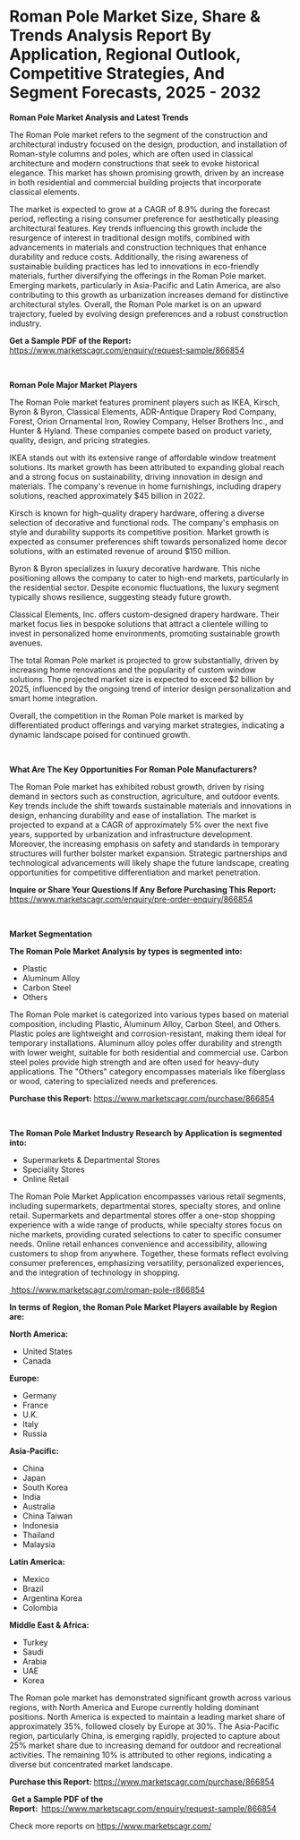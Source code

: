 <p><h1>Roman Pole Market Size, Share & Trends Analysis Report By Application, Regional Outlook, Competitive Strategies, And Segment Forecasts, 2025 - 2032</h1></p><p><strong>Roman Pole Market Analysis and Latest Trends</strong></p>
<p><p>The Roman Pole market refers to the segment of the construction and architectural industry focused on the design, production, and installation of Roman-style columns and poles, which are often used in classical architecture and modern constructions that seek to evoke historical elegance. This market has shown promising growth, driven by an increase in both residential and commercial building projects that incorporate classical elements. </p><p>The market is expected to grow at a CAGR of 8.9% during the forecast period, reflecting a rising consumer preference for aesthetically pleasing architectural features. Key trends influencing this growth include the resurgence of interest in traditional design motifs, combined with advancements in materials and construction techniques that enhance durability and reduce costs. Additionally, the rising awareness of sustainable building practices has led to innovations in eco-friendly materials, further diversifying the offerings in the Roman Pole market. Emerging markets, particularly in Asia-Pacific and Latin America, are also contributing to this growth as urbanization increases demand for distinctive architectural styles. Overall, the Roman Pole market is on an upward trajectory, fueled by evolving design preferences and a robust construction industry.</p></p>
<p><strong>Get a Sample PDF of the Report:&nbsp;</strong> <a href="https://www.marketscagr.com/enquiry/request-sample/866854?utm_campaign=1944&utm_medium=2&utm_source=Github&utm_content=ia&utm_term=07022025&utm_id=roman-pole">https://www.marketscagr.com/enquiry/request-sample/866854</a></p>
<p>&nbsp;</p>
<p><strong>Roman Pole Major Market Players</strong></p>
<p><p>The Roman Pole market features prominent players such as IKEA, Kirsch, Byron & Byron, Classical Elements, ADR-Antique Drapery Rod Company, Forest, Orion Ornamental Iron, Rowley Company, Helser Brothers Inc., and Hunter & Hyland. These companies compete based on product variety, quality, design, and pricing strategies.</p><p>IKEA stands out with its extensive range of affordable window treatment solutions. Its market growth has been attributed to expanding global reach and a strong focus on sustainability, driving innovation in design and materials. The company's revenue in home furnishings, including drapery solutions, reached approximately $45 billion in 2022.</p><p>Kirsch is known for high-quality drapery hardware, offering a diverse selection of decorative and functional rods. The company's emphasis on style and durability supports its competitive position. Market growth is expected as consumer preferences shift towards personalized home decor solutions, with an estimated revenue of around $150 million.</p><p>Byron & Byron specializes in luxury decorative hardware. This niche positioning allows the company to cater to high-end markets, particularly in the residential sector. Despite economic fluctuations, the luxury segment typically shows resilience, suggesting steady future growth.</p><p>Classical Elements, Inc. offers custom-designed drapery hardware. Their market focus lies in bespoke solutions that attract a clientele willing to invest in personalized home environments, promoting sustainable growth avenues.</p><p>The total Roman Pole market is projected to grow substantially, driven by increasing home renovations and the popularity of custom window solutions. The projected market size is expected to exceed $2 billion by 2025, influenced by the ongoing trend of interior design personalization and smart home integration.</p><p>Overall, the competition in the Roman Pole market is marked by differentiated product offerings and varying market strategies, indicating a dynamic landscape poised for continued growth.</p></p>
<p>&nbsp;</p>
<p><strong>What Are The Key Opportunities For Roman Pole Manufacturers?</strong></p>
<p><p>The Roman Pole market has exhibited robust growth, driven by rising demand in sectors such as construction, agriculture, and outdoor events. Key trends include the shift towards sustainable materials and innovations in design, enhancing durability and ease of installation. The market is projected to expand at a CAGR of approximately 5% over the next five years, supported by urbanization and infrastructure development. Moreover, the increasing emphasis on safety and standards in temporary structures will further bolster market expansion. Strategic partnerships and technological advancements will likely shape the future landscape, creating opportunities for competitive differentiation and market penetration.</p></p>
<p><strong>Inquire or Share Your Questions If Any Before Purchasing This Report:</strong> <a href="https://www.marketscagr.com/enquiry/pre-order-enquiry/866854?utm_campaign=1944&utm_medium=2&utm_source=Github&utm_content=ia&utm_term=07022025&utm_id=roman-pole">https://www.marketscagr.com/enquiry/pre-order-enquiry/866854</a></p>
<p>&nbsp;</p>
<p><strong>Market Segmentation</strong></p>
<p><strong>The Roman Pole Market Analysis by types is segmented into:</strong></p>
<p><ul><li>Plastic</li><li>Aluminum Alloy</li><li>Carbon Steel</li><li>Others</li></ul></p>
<p><p>The Roman Pole market is categorized into various types based on material composition, including Plastic, Aluminum Alloy, Carbon Steel, and Others. Plastic poles are lightweight and corrosion-resistant, making them ideal for temporary installations. Aluminum alloy poles offer durability and strength with lower weight, suitable for both residential and commercial use. Carbon steel poles provide high strength and are often used for heavy-duty applications. The "Others" category encompasses materials like fiberglass or wood, catering to specialized needs and preferences.</p></p>
<p><strong>Purchase this Report:&nbsp;</strong><a href="https://www.marketscagr.com/purchase/866854?utm_campaign=1944&utm_medium=2&utm_source=Github&utm_content=ia&utm_term=07022025&utm_id=roman-pole">https://www.marketscagr.com/purchase/866854</a></p>
<p>&nbsp;</p>
<p><strong>The Roman Pole Market Industry Research by Application is segmented into:</strong></p>
<p><ul><li>Supermarkets & Departmental Stores</li><li>Speciality Stores</li><li>Online Retail</li></ul></p>
<p><p>The Roman Pole Market Application encompasses various retail segments, including supermarkets, departmental stores, specialty stores, and online retail. Supermarkets and departmental stores offer a one-stop shopping experience with a wide range of products, while specialty stores focus on niche markets, providing curated selections to cater to specific consumer needs. Online retail enhances convenience and accessibility, allowing customers to shop from anywhere. Together, these formats reflect evolving consumer preferences, emphasizing versatility, personalized experiences, and the integration of technology in shopping.</p></p>
<p><a href="https://www.marketscagr.com/roman-pole-r866854?utm_campaign=1944&utm_medium=2&utm_source=Github&utm_content=ia&utm_term=07022025&utm_id=roman-pole">&nbsp;https://www.marketscagr.com/roman-pole-r866854</a></p>
<p><strong>In terms of Region, the Roman Pole Market Players available by Region are:</strong></p>
<p>
    <p> <strong> North America: </strong>
        <ul>
            <li>United States</li>
            <li>Canada</li>
        </ul>
        </p> 
    <p> <strong> Europe: </strong>
        <ul>
            <li>Germany</li>
            <li>France</li>
            <li>U.K.</li>
            <li>Italy</li>
            <li>Russia</li>
        </ul>
        </p> 
    <p> <strong> Asia-Pacific: </strong>
        <ul>
            <li>China</li>
            <li>Japan</li>
            <li>South Korea</li>
            <li>India</li>
            <li>Australia</li>
            <li>China Taiwan</li>
            <li>Indonesia</li>
            <li>Thailand</li>
            <li>Malaysia</li>
        </ul>
        </p> 
    <p> <strong> Latin America: </strong>
        <ul>
            <li>Mexico</li>
            <li>Brazil</li>
            <li>Argentina Korea</li>
            <li>Colombia</li>
        </ul>
        </p> 
    <p> <strong> Middle East & Africa: </strong>
        <ul>
            <li>Turkey</li>
            <li>Saudi</li>
            <li>Arabia</li>
            <li>UAE</li>
            <li>Korea</li>
        </ul>
    </p>
    </p>
<p><p>The Roman pole market has demonstrated significant growth across various regions, with North America and Europe currently holding dominant positions. North America is expected to maintain a leading market share of approximately 35%, followed closely by Europe at 30%. The Asia-Pacific region, particularly China, is emerging rapidly, projected to capture about 25% market share due to increasing demand for outdoor and recreational activities. The remaining 10% is attributed to other regions, indicating a diverse but concentrated market landscape.</p></p>
<p><strong>Purchase this Report: </strong><a href="https://www.marketscagr.com/purchase/866854?utm_campaign=1944&utm_medium=2&utm_source=Github&utm_content=ia&utm_term=07022025&utm_id=roman-pole">https://www.marketscagr.com/purchase/866854</a></p>
<p>&nbsp;<strong>Get a Sample PDF of the Report:&nbsp;&nbsp;</strong><a href="https://www.marketscagr.com/enquiry/request-sample/866854?utm_campaign=1944&utm_medium=2&utm_source=Github&utm_content=ia&utm_term=07022025&utm_id=roman-pole">https://www.marketscagr.com/enquiry/request-sample/866854</a></p>
<p><strong></strong></p>
<p>Check more reports on <a href="https://www.marketscagr.com/?utm_campaign=1944&utm_medium=2&utm_source=Github&utm_content=ia&utm_term=07022025&utm_id=roman-pole">https://www.marketscagr.com/</a></p>